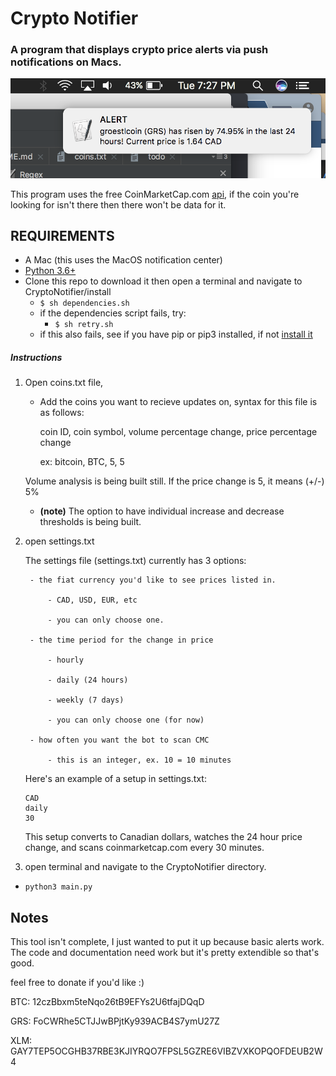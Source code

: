 # Crypto Notifier
### A program that displays crypto price alerts via push notifications on Macs.

![alt text](https://github.com/MellowYarker/CryptoNotifier/blob/master/images/grsExample.png "Example Notification")

This program uses the free CoinMarketCap.com [api](https://coinmarketcap.com/api/), if the coin you're looking for isn't there then there won't be data for it.


## REQUIREMENTS
  * A Mac (this uses the MacOS notification center)
  * [Python 3.6+](https://www.python.org/downloads/release/python-365/)
  * Clone this repo to download it then open a terminal and navigate to CryptoNotifier/install
    * `$ sh dependencies.sh`
    * if the dependencies script fails, try:
      * `$ sh retry.sh`
    * if this also fails, see if you have pip or pip3 installed, if not [install it](https://stackoverflow.com/questions/6587507/how-to-install-pip-with-python-3)



##### Instructions
1. Open coins.txt file,
    * Add the coins you want to recieve updates on, syntax for this file is as follows:

      coin ID, coin symbol, volume percentage change, price percentage change

      ex: bitcoin, BTC, 5, 5

   Volume analysis is being built still. If the price change is 5, it means (+/-) 5%
     * **(note)** The option to have individual increase and decrease thresholds is being built.

2. open settings.txt

    The settings file (settings.txt) currently has 3 options:

        - the fiat currency you'd like to see prices listed in.

            - CAD, USD, EUR, etc

            - you can only choose one.

        - the time period for the change in price

            - hourly

            - daily (24 hours)

            - weekly (7 days)

            - you can only choose one (for now)

        - how often you want the bot to scan CMC

            - this is an integer, ex. 10 = 10 minutes

    Here's an example of a setup in settings.txt:

    ```
    CAD
    daily
    30
    ```

    This setup converts to Canadian dollars, watches the 24 hour price change,
    and scans coinmarketcap.com every 30 minutes.

3. open terminal and navigate to the CryptoNotifier directory.
  * `python3 main.py`

## Notes
This tool isn't complete, I just wanted to put it up because basic alerts work. The code and documentation need work but it's pretty extendible so that's good.

feel free to donate if you'd like :)

BTC: 12czBbxm5teNqo26tB9EFYs2U6tfajDQqD

GRS: FoCWRhe5CTJJwBPjtKy939ACB4S7ymU27Z

XLM: GAY7TEP5OCGHB37RBE3KJIYRQO7FPSL5GZRE6VIBZVXKOPQOFDEUB2W4


